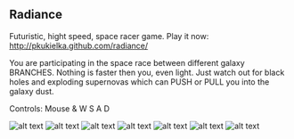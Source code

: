 ## Radiance

Futuristic, hight speed, space racer game.
Play it now: http://pkukielka.github.com/radiance/

You are participating in the space race between different galaxy BRANCHES.
Nothing is faster then you, even light.
Just watch out for black holes and exploding supernovas which can PUSH or PULL you into the galaxy dust.

Controls: Mouse & W S A D

![alt text](http://i47.tinypic.com/xcq16t.jpg "Screen 1")
![alt text](http://i46.tinypic.com/rhpr1i.jpg "Screen 2")
![alt text](http://i47.tinypic.com/qs30jq.jpg "Screen 3")
![alt text](http://i47.tinypic.com/35bsgaf.jpg "Screen 4")
![alt text](http://i45.tinypic.com/123l3wi.jpg "Screen 5")
![alt text](http://i45.tinypic.com/s5e7a1.jpg "Screen 6")
![alt text](http://i45.tinypic.com/s5e7a1.jpg "Screen 7")